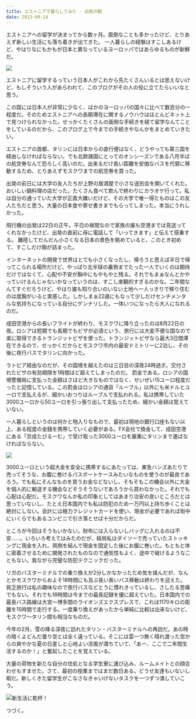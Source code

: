 ```yaml
---
title: エストニアで暮らしてみた - 出発の朝
date: 2013-09-14
---
```


エストニアへの留学が決まってから数ヶ月。面倒なことも多かったけど、とりあえず新しい生活にも落ち着きが出てきた。
一人暮らしの経験はすこしあるけど、やはりなにもかもが日本と異なっているヨーロッパではあらゆるものが新鮮だ。

![](https://photos.xar.sh/10876781735_e56329538c_b_d.jpg)

エストニアに留学するっていう日本人がこれから先たくさんいるとは思えないけど、もしそういう人があらわれて、このブログがその人の役に立てたらいいなと思う。


この国には日本人が非常に少なく、ほかのヨーロッパの国々に比べて数百分の一程度だ。そのためエストニアへの長期滞在に関するノウハウはほとんどネット上で見つけられなかった。せっかくたくさんの面倒な手続きを経て留学なんてことをしているのだから、このブログ上で今までの手続きやなんかをまとめていきたい。


エストニアの首都、タリンには日本からの直行便はなく、どうやっても第三国を経由しなければならない。でも北欧諸国にとってのオンシーズンである八月半ばの航空券なんて恐ろしく高いのだ。出来るだけ長い距離を安価なバスを代替に移動するため、とりあえずモスクワまでの航空券を買った。

出発の前日には大学の友人たちが上野の居酒屋で小さな送別会を開いてくれた。おいしい鍋料理の店だった。たくさん食べて飲んで終わりにカラオケ行って。私は自分の通っていた大学が正直大嫌いだけど、その大学で唯一得たものはこの友人たちだと思う。大量の日本食や寄せ書きまでもらってしまった。本当にうれしかった。

飛行機の出発は22日の正午。平日の昼間なので家族の誰も空港までは見送ってくれなかったけど、出発の直前に母に電話して「いってきます」と伝えて搭乗する。
離陸してだんだん小さくなる日本の景色を眺めていると、このとき初めて、すこしだけ胸が詰まった。

インターネットの開発で世界はとても小さくなったし、帰ろうと思えば半日で帰ってこられる場所だけど、やっぱり北半球の裏側までたった一人でいくのは期待だけではなくて、心配や不安が胸中にもやもやと残る。それでもまぁなんとかやっていけるんじゃないかなっていうのは、すこし楽観的すぎるのかな。二年間なんてすぐだろうけど、やはり誰も知り合いのいない土地へ一人っきりで移り住むのは度胸がいると実感した。しかしまぁ22歳にもなって少しだけセンチメンタルな気持ちになっている自分にゲンナリした。一体いつになったら大人になれるのだ。


成田空港からの長いフライトが終わり、モスクワに降り立ったのは8月22日の夜。ロシアは短期でも長期でもビザが必須という、旅行には大変不便な国なので楽に取得できるトランジットビザを使った。トランジットビザなら最大3日間滞在できるので、せっかくだからとモスクワ市内の最安ドミトリーに2泊し、その後に夜行バスでタリンに向かった。

ラトビア経由なのだが、その国境を越えたのは三日目の深夜24時過ぎ。交付されたビザの有効期限を1時間ほど超えてしまったのだ。
罰金である。ロシアの国境警備局に支払った金額はさほど大きなものではなく、せいぜい15ユーロ程度だったと記憶している。この罰金はロシアの通貨「ルーブル」以外にも米ドルとユーロで支払えるが、細かいおつりはルーブルで支払われる。私は携帯していた3000ユーロから50ユーロを引っ張り出して支払ったため、細かい金額は覚えていない。


一人暮らしというのは何かと物入りなもので、最初は現地の銀行口座もない以上、ある程度の金銭を携帯していく必要がある。FX会社で換金して、成田空港にある「京成たびるーむ」で受け取った3000ユーロを厳重にタリンまで運ばなければならない。

![](https://photos.xar.sh/10876334436_9b856b0444_b_d.jpg)

3000ユーロという超大金を安全に携帯するにあたっては、東急ハンズあたりで売ってそうな、お腹に巻けるパスポートケースみたいなものを使うのが最良であろう。でも私にそんなものを買うお金などないし、そもそもこの機会以外に大金を個人的に輸送する機会などそうそうないであろうから買わなかった。それでも心配は心配だ。モスクワなんか私の印象としてはあまり治安の良いところだとは思っていないし、たとえ日本国内でも私は防犯のため一万円以上持ち歩くことは絶対にしない。会計には極力クレジットカードを使い、現金が必要であれば街中にいくらでもあるコンビニで引き落とせば十分だからだ。

ところが今回はそうもいかない。財布には入らないしバッグに入れるのは不安……。いろいろ考えてはみたのだが、結局私はダイソーで売っていたストッキングに現金を入れ、両側を結んで現金を固定した後にお腹に巻いた。もともと体に密着させるために開発されたものなので通気性もよく、途中で破けるようなこともない。我ながら完璧な防犯テクニックだった。

リガのバスターミナルでの乗り換えが2分しかなかったため気を揉んだが、なんとかモスクワからおよそ18時間にも及ぶ長い長いバス移動は終わりを迎えた。貧乏旅行は私の趣味なので夜行バスなどとうに慣れきっているし、さしたる苦痛でもない。それでも18時間は今までの最長記録を優に超えていた。日本国内での最長バス路線は大宮～博多間のライオンズエクスプレスで、これは1170キロの距離を15時間で走行する。一度乗り換えがあったから単純に比較は出来ないけど、モスクワ～タリン間も相当なものだ。


今年の2月、雪の降る深夜に訪れたタリン・バスターミナルへの再訪だ。あの時の暗くよどんだ曇り空とは全く違っている。そこには雲一つ無く晴れ渡った空からの爽やかな夏の日差しと心地よい涼風が満ちていて、「あー、ここで二年間生活するのか！」と奮起したことを覚えている。


大量の荷物を新たな自分の住処となる学生寮に運び込み、ルームメイトとの顔合わせもすませた。さて、最初の授業まではまだ数日ある。どうせ友達もいないし暇だ。新しくきた留学生がこなさなきゃいけないタスクを一つずつ潰していこう。

![新生活に乾杯！](https://photos.xar.sh/10876356785_a2909bba68_b_d.jpg)


つづく。




